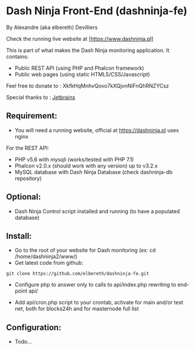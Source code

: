 # Dash Ninja Front-End (dashninja-fe)
By Alexandre (aka elbereth) Devilliers

Check the running live website at [https://www.dashninja.pl]

This is part of what makes the Dash Ninja monitoring application.
It contains:
- Public REST API (using PHP and Phalcon framework)
- Public web pages (using static HTML5/CSS/Javascript)

Feel free to donate to : XkfkHqMnhvQovo7kXQjvnNiFnQhRNZYCsz

Special thanks to : [Jetbrains](https://www.jetbrains.com)

## Requirement:
* You will need a running website, official at https://dashninja.pl uses nginx

For the REST API:
* PHP v5.6 with mysqli (works/tested with PHP 7.1)
* Phalcon v2.0.x (should work with any version) up to v3.2.x
* MySQL database with Dash Ninja Database (check dashninja-db repository)

## Optional:
* Dash Ninja Control script installed and running (to have a populated database)

## Install:
* Go to the root of your website for Dash monitoring (ex: cd /home/dashninja2/www/)
* Get latest code from github:
```shell
git clone https://github.com/elbereth/dashninja-fe.git
```

* Configure php to answer only to calls to api/index.php rewriting to end-point api/

* Add api/cron.php script to your crontab, activate for main and/or test net, both for blocks24h and for masternode full list

## Configuration:
* Todo...
